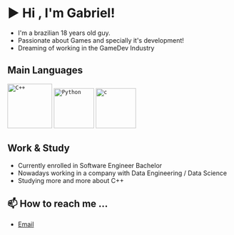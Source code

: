 # ▶ Hi , I'm Gabriel!
- I'm a brazilian 18 years old guy.
- Passionate about Games and specially it's development!
- Dreaming of working in the GameDev Industry

## Main Languages

<code><img height="100" src="https://user-images.githubusercontent.com/47162780/178596381-1b8187c5-7dfc-4f76-9136-f1c19a53bc04.svg" alt="C++"/></code>
<code><img height="90" src="https://user-images.githubusercontent.com/47162780/178596729-044f38b7-4ddf-413c-b487-d84b7e8cb86c.png" alt="Python"/></code>
<code><img height="90" src="https://cdn.iconscout.com/icon/free/png-512/c-programming-569564.png" alt="c"/></code>
## Work & Study
- Currently enrolled in Software Engineer Bachelor
- Nowadays working in a company with Data Engineering / Data Science
- Studying more and more about C++

## 📫 How to reach me ...
- [Email](mailto:gciziks@gmail.com?body=%0D%0AReached%20through%20GitHub.)
<!---
gciziks/gciziks is a ✨ special ✨ repository because its `README.md` (this file) appears on your GitHub profile.
You can click the Preview link to take a look at your changes.
--->
